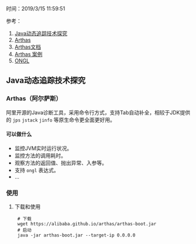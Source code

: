 时间：2019/3/15 11:59:51 

参考：

1. [Java动态追踪技术探究](https://mp.weixin.qq.com/s?__biz=MjM5NjQ5MTI5OA==&mid=2651750347&idx=2&sn=9355f3f908b59c738ae090ff702f56ee&chksm=bd12a6868a652f9088949f667e60c9893ad18148768141197d084f289ddfc235f86aec500b4e&mpshare=1&scene=1&srcid=031519FZAErMdg5Kra97IGsq#rd)
2. [Arthas](https://github.com/alibaba/arthas)
3. [Arthas文档](https://alibaba.github.io/arthas)
4. [Arthas 案例](https://github.com/alibaba/arthas/issues/569)
5. [ONGL](https://commons.apache.org/proper/commons-ognl/language-guide.html)

## Java动态追踪技术探究  

### Arthas（阿尔萨斯）   

阿里开源的Java诊断工具，采用命令行方式，支持Tab自动补全，相较于JDK提供的 `jps` `jstack` `jinfo` 等原生命令更全面更好用。

#### 可以做什么  
* 监控JVM实时运行状况。
* 监控方法的调用耗时。
* 观察方法的返回值、抛出异常、入参等。
* 支持 `ongl` 表达式。
* ...

### 使用  

1. 下载和使用    

		# 下载   
		wget https://alibaba.github.io/arthas/arthas-boot.jar
		# 启动   
		java -jar arthas-boot.jar --target-ip 0.0.0.0   